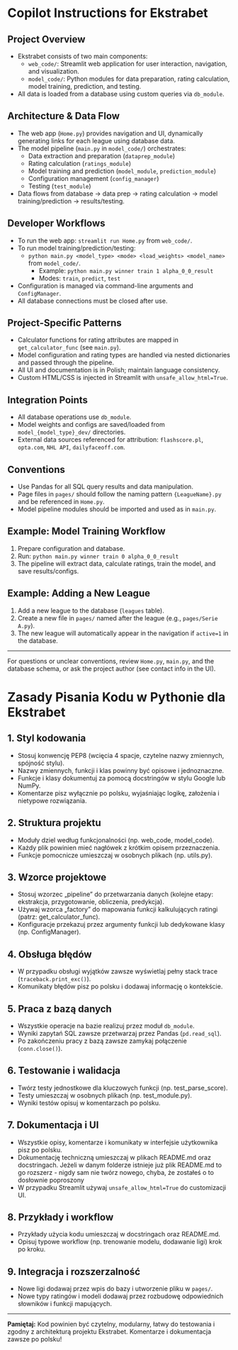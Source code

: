 # Copilot Instructions for Ekstrabet

## Project Overview
- Ekstrabet consists of two main components:
  - `web_code/`: Streamlit web application for user interaction, navigation, and visualization.
  - `model_code/`: Python modules for data preparation, rating calculation, model training, prediction, and testing.
- All data is loaded from a database using custom queries via `db_module`.

## Architecture & Data Flow
- The web app (`Home.py`) provides navigation and UI, dynamically generating links for each league using database data.
- The model pipeline (`main.py` in `model_code/`) orchestrates:
  - Data extraction and preparation (`dataprep_module`)
  - Rating calculation (`ratings_module`)
  - Model training and prediction (`model_module`, `prediction_module`)
  - Configuration management (`config_manager`)
  - Testing (`test_module`)
- Data flows from database → data prep → rating calculation → model training/prediction → results/testing.

## Developer Workflows
- To run the web app: `streamlit run Home.py` from `web_code/`.
- To run model training/prediction/testing:
  - `python main.py <model_type> <mode> <load_weights> <model_name>` from `model_code/`.
    - Example: `python main.py winner train 1 alpha_0_0_result`
    - Modes: `train`, `predict`, `test`
- Configuration is managed via command-line arguments and `ConfigManager`.
- All database connections must be closed after use.

## Project-Specific Patterns
- Calculator functions for rating attributes are mapped in `get_calculator_func` (see `main.py`).
- Model configuration and rating types are handled via nested dictionaries and passed through the pipeline.
- All UI and documentation is in Polish; maintain language consistency.
- Custom HTML/CSS is injected in Streamlit with `unsafe_allow_html=True`.

## Integration Points
- All database operations use `db_module`.
- Model weights and configs are saved/loaded from `model_{model_type}_dev/` directories.
- External data sources referenced for attribution: `flashscore.pl`, `opta.com`, `NHL API`, `dailyfaceoff.com`.

## Conventions
- Use Pandas for all SQL query results and data manipulation.
- Page files in `pages/` should follow the naming pattern `{LeagueName}.py` and be referenced in `Home.py`.
- Model pipeline modules should be imported and used as in `main.py`.

## Example: Model Training Workflow
1. Prepare configuration and database.
2. Run: `python main.py winner train 0 alpha_0_0_result`
3. The pipeline will extract data, calculate ratings, train the model, and save results/configs.

## Example: Adding a New League
1. Add a new league to the database (`leagues` table).
2. Create a new file in `pages/` named after the league (e.g., `pages/Serie A.py`).
3. The new league will automatically appear in the navigation if `active=1` in the database.

---
For questions or unclear conventions, review `Home.py`, `main.py`, and the database schema, or ask the project author (see contact info in the UI).

# Zasady Pisania Kodu w Pythonie dla Ekstrabet

## 1. Styl kodowania

- Stosuj konwencję PEP8 (wcięcia 4 spacje, czytelne nazwy zmiennych, spójność stylu).
- Nazwy zmiennych, funkcji i klas powinny być opisowe i jednoznaczne.
- Funkcje i klasy dokumentuj za pomocą docstringów w stylu Google lub NumPy.
- Komentarze pisz wyłącznie po polsku, wyjaśniając logikę, założenia i nietypowe rozwiązania.

## 2. Struktura projektu

- Moduły dziel według funkcjonalności (np. web_code, model_code).
- Każdy plik powinien mieć nagłówek z krótkim opisem przeznaczenia.
- Funkcje pomocnicze umieszczaj w osobnych plikach (np. utils.py).

## 3. Wzorce projektowe

- Stosuj wzorzec „pipeline” do przetwarzania danych (kolejne etapy: ekstrakcja, przygotowanie, obliczenia, predykcja).
- Używaj wzorca „factory” do mapowania funkcji kalkulujących ratingi (patrz: get_calculator_func).
- Konfiguracje przekazuj przez argumenty funkcji lub dedykowane klasy (np. ConfigManager).

## 4. Obsługa błędów

- W przypadku obsługi wyjątków zawsze wyświetlaj pełny stack trace (`traceback.print_exc()`).
- Komunikaty błędów pisz po polsku i dodawaj informację o kontekście.

## 5. Praca z bazą danych

- Wszystkie operacje na bazie realizuj przez moduł `db_module`.
- Wyniki zapytań SQL zawsze przetwarzaj przez Pandas (`pd.read_sql`).
- Po zakończeniu pracy z bazą zawsze zamykaj połączenie (`conn.close()`).

## 6. Testowanie i walidacja

- Twórz testy jednostkowe dla kluczowych funkcji (np. test_parse_score).
- Testy umieszczaj w osobnych plikach (np. test_module.py).
- Wyniki testów opisuj w komentarzach po polsku.

## 7. Dokumentacja i UI

- Wszystkie opisy, komentarze i komunikaty w interfejsie użytkownika pisz po polsku.
- Dokumentację techniczną umieszczaj w plikach README.md oraz docstringach. Jeżeli w danym folderze istnieje już plik README.md to go rozszerz - nigdy sam nie twórz nowego, chyba, że zostałeś o to dosłownie poproszony
- W przypadku Streamlit używaj `unsafe_allow_html=True` do customizacji UI.

## 8. Przykłady i workflow

- Przykłady użycia kodu umieszczaj w docstringach oraz README.md.
- Opisuj typowe workflow (np. trenowanie modelu, dodawanie ligi) krok po kroku.

## 9. Integracja i rozszerzalność

- Nowe ligi dodawaj przez wpis do bazy i utworzenie pliku w `pages/`.
- Nowe typy ratingów i modeli dodawaj przez rozbudowę odpowiednich słowników i funkcji mapujących.

---

**Pamiętaj:** Kod powinien być czytelny, modularny, łatwy do testowania i zgodny z architekturą projektu Ekstrabet. Komentarze i dokumentacja zawsze po polsku!

